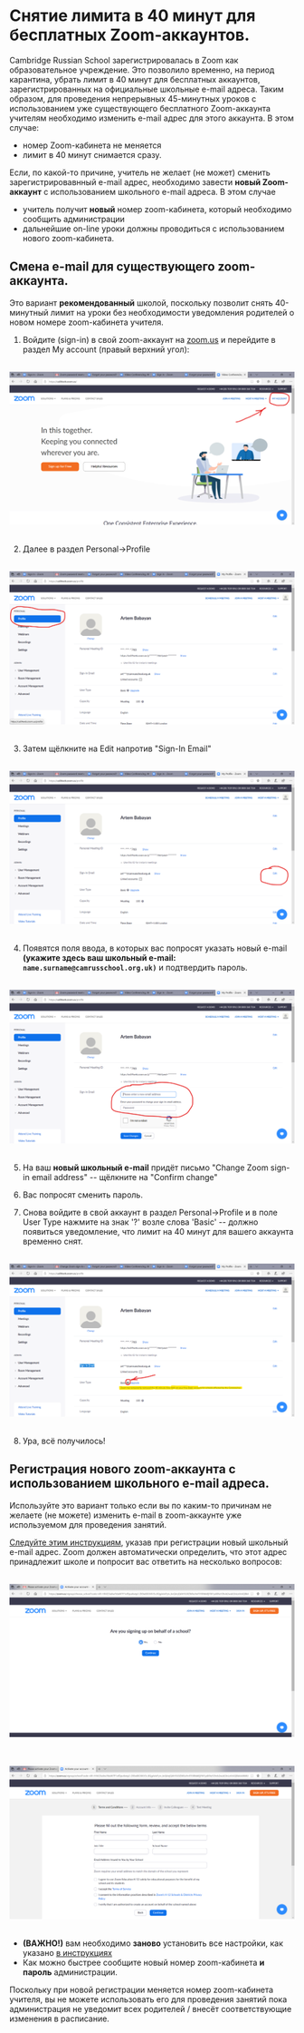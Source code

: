 # Снятие лимита в 40 минут для бесплатных Zoom-аккаунтов.

Cambridge Russian School зарегистрировалась в Zoom как образовательное учреждение. Это позволило временно, на период карантина, убрать лимит в 40 минут для бесплатных аккаунтов, зарегистрированных на официальные школьные e-mail адреса. Таким образом, для проведения непрерывных 45-минутных уроков с использованием уже существующего бесплатного Zoom-аккаунта учителям необходимо изменить e-mail адрес для этого аккаунта. В этом случае: 

* номер Zoom-кабинета не меняется
* лимит в 40 минут снимается сразу.

Если, по какой-то причине, учитель не желает (не может) сменить зарегистрировавнный e-mail адрес, необходимо завести **новый Zoom-аккаунт** с использованием школьного e-mail адреса. В этом случае

* учитель получит **новый** номер zoom-кабинета, который необходимо сообщить администрации
* дальнейшие on-line уроки должны проводиться с использованием нового zoom-кабинета.

## Смена e-mail для существующего zoom-аккаунта.

Это вариант **рекомендованный** школой, поскольку позволит снять 40-минутный лимит на уроки без необходимости уведомления родителей о новом номере zoom-кабинета учителя.

1. Войдите (sign-in) в свой zoom-аккаунт на [zoom.us](http://zoom.us) и перейдите в раздел My account (правый верхний угол): 

&nbsp;
![Первая страница](figures/zoom-lift-limit/zm_01.png)
&nbsp;

2. Далее в раздел Personal->Profile

&nbsp;
![Вторая страница](figures/zoom-lift-limit/zm_02.png)
&nbsp;

3. Затем щёлкните на Edit напротив "Sign-In Email"

&nbsp;
![Третья страница](figures/zoom-lift-limit/zm_03.png)
&nbsp;

4. Появятся поля ввода, в которых вас попросят указать новый e-mail **(укажите здесь ваш школьный e-mail: `name.surname@camrusschool.org.uk)`** и подтвердить пароль.

&nbsp;
![Четвёртая страница](figures/zoom-lift-limit/zm_04.png)
&nbsp;

5. На ваш **новый школьный e-mail** придёт письмо "Change Zoom sign-in email address" -- щёлкните на "Confirm change"

6. Вас попросят сменить пароль.

7. Снова войдите в свой аккаунт в раздел Personal->Profile и в поле User Type нажмите на знак '?' возле слова 'Basic' -- должно появиться уведомление, что лимит на 40 минут для вашего аккаунта временно снят.

&nbsp;
![Пятая страница](figures/zoom-lift-limit/zm_05.png)
&nbsp;

8. Ура, всё получилось! 

## Регистрация нового zoom-аккаунта с использованием школьного e-mail адреса.

Используйте это вариант только если вы по каким-то причинам не желаете (не можете) изменить e-mail в zoom-аккаунте уже используемом для проведения занятий.

[Следуйте этим инструкциям](https://github.com/mathmusci/camrusschool-covid-19-contingency/blob/master/zoom-edmodo-instructions.md), указав при регистрации новый школьный e-mail адрес. Zoom должен автоматически определить, что этот адрес принадлежит школе и попросит вас ответить на несколько вопросов:

&nbsp;
![Новый аккаунт 1](figures/zoom-lift-limit/Zoom_01.png)
&nbsp;

&nbsp;
![Новый аккаунт 2](figures/zoom-lift-limit/Zoom_02.png)
&nbsp;


* **(ВАЖНО!)** вам необходимо **заново** установить все настройки, как указано [в инструкциях](https://github.com/mathmusci/camrusschool-covid-19-contingency/blob/master/zoom-edmodo-instructions.md)
* Как можно быстрее сообщите новый номер zoom-кабинета **и пароль** администрации.

Поскольку при новой регистрации меняется номер zoom-кабинета учителя, вы не можете использовать его для проведения занятий пока администрация не уведомит всех родителей / внесёт соответствующие изменения в расписание.

